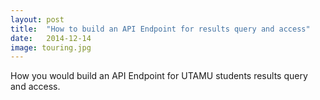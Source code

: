 ```yaml
---
layout: post
title:  "How to build an API Endpoint for results query and access"
date:   2014-12-14
image: touring.jpg
---
```


<p class="intro"><span class="dropcap">H</span>ow you would build an API Endpoint for UTAMU students results query and access.</p>
